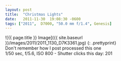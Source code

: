 ```yaml
---
layout: post
title:  "Christmas Lights"
date:   2011-11-30  19:08:30 -0600
tags: ["2011",  D7000, "50.0 mm f/1.4", Genesis]
---
```

![{{ page.title }} Image]({{ site.baseurl }}/images/2011/2011_1130_D7K3361.jpg)
{: .prettyprint}  
Don't remember how I post processed this one  
1/50 sec, f/5.6, ISO 800 - Shutter clicks this day: 201